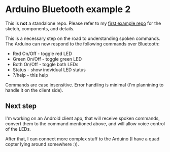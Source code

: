 Arduino Bluetooth example 2
===========================
This is **not** a standalone repo. Please refer to my [first example repo](https://github.com/TravelingTechGuy/Arduino-Bluetooth2) for the sketch, components, and details.

This is a necessary step on the road to understanding spoken commands. The Arduino can now respond to the following commands over Bluetooth:

+ Red On/Off - toggle red LED
+ Green On/Off - toggle green LED
+ Both On/Off - toggle both LEDs
+ Status - show indvidual LED status
+ ?/help - this help

Commands are case insensitive. Error handling is minimal (I'm plannining to handle it on the client side).

Next step
---------
I'm working on an Android client app, that will receive spoken commands, convert them to the command mentioned above, and will allow voice control of the LEDs.

After that, I can connect more complex stuff to the Arduino (I have a quad copter lying around somewhere :)).
